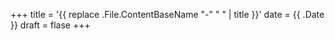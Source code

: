 +++
title = '{{ replace .File.ContentBaseName "-" " " | title }}'
date = {{ .Date }}
draft = flase
+++
